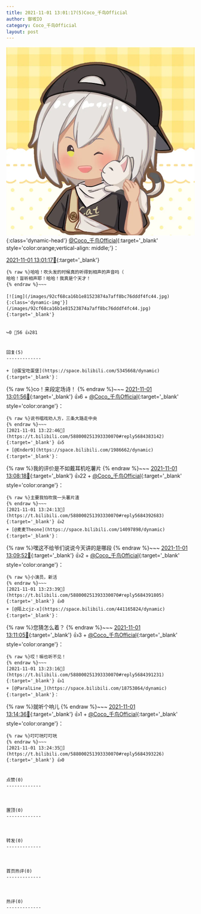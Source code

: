 ```yaml
---
title: 2021-11-01 13:01:17(5)Coco_千鸟Official
author: 御坂IO
category: Coco_千鸟Official
layout: post
---
```


![img](/images/85e485bc0dbd0cde4d15f24d7cffe9704618ad10.jpg){:class='dynamic-head'}
[@Coco_千鸟Official](https://space.bilibili.com/1891728206/dynamic){:target='_blank' style='color:orange;vertical-align: middle;'}：

[2021-11-01 13:01:17🔗](https://t.bilibili.com/588000251393330070){:target='_blank'}

~~~
{% raw %}哈哈！吹头发的时候真的听得到相声的声音吗（
哈哈！盲听相声耶！哈哈！我真是个天才！
{% endraw %}~~~

[![img](/images/92cf68ca16b1e81523874a7aff8bc76dddf4fc44.jpg){:class='dynamic-img'}](/images/92cf68ca16b1e81523874a7aff8bc76dddf4fc44.jpg){:target='_blank'}


↪️0 💬56 👍281


回复(5)
-------------

+ [@蛋宝吃蛋堡](https://space.bilibili.com/5345668/dynamic){:target='_blank'}：
~~~
{% raw %}co！来段定场诗！
{% endraw %}~~~
[2021-11-01 13:01:56🔗](https://t.bilibili.com/588000251393330070#reply5684277375){:target='_blank'} 👍6
    + [@Coco_千鸟Official](https://space.bilibili.com/1891728206/dynamic){:target='_blank' style='color:orange'}：
~~~
{% raw %}说书唱戏劝人方，三条大路走中央
{% endraw %}~~~
[2021-11-01 13:22:46🔗](https://t.bilibili.com/588000251393330070#reply5684383142){:target='_blank'} 👍5
+ [@Ender9](https://space.bilibili.com/1986662/dynamic){:target='_blank'}：
~~~
{% raw %}我的评价是不如戴耳机吃薯片
{% endraw %}~~~
[2021-11-01 13:08:18🔗](https://t.bilibili.com/588000251393330070#reply5684309322){:target='_blank'} 👍22
    + [@Coco_千鸟Official](https://space.bilibili.com/1891728206/dynamic){:target='_blank' style='color:orange'}：
~~~
{% raw %}主要我怕吹我一头薯片渣
{% endraw %}~~~
[2021-11-01 13:24:13🔗](https://t.bilibili.com/588000251393330070#reply5684392683){:target='_blank'} 👍2
+ [@麦麦Theone](https://space.bilibili.com/14097898/dynamic){:target='_blank'}：
~~~
{% raw %}嘿这不给爷们说说今天讲的是哪段
{% endraw %}~~~
[2021-11-01 13:09:52🔗](https://t.bilibili.com/588000251393330070#reply5684318228){:target='_blank'} 👍2
    + [@Coco_千鸟Official](https://space.bilibili.com/1891728206/dynamic){:target='_blank' style='color:orange'}：
~~~
{% raw %}小演员，新活
{% endraw %}~~~
[2021-11-01 13:23:39🔗](https://t.bilibili.com/588000251393330070#reply5684391805){:target='_blank'} 👍0
+ [@陌上cjz-x](https://space.bilibili.com/441165824/dynamic){:target='_blank'}：
~~~
{% raw %}您猜怎么着？
{% endraw %}~~~
[2021-11-01 13:11:05🔗](https://t.bilibili.com/588000251393330070#reply5684324044){:target='_blank'} 👍3
    + [@Coco_千鸟Official](https://space.bilibili.com/1891728206/dynamic){:target='_blank' style='color:orange'}：
~~~
{% raw %}哎！嘛也听不见！
{% endraw %}~~~
[2021-11-01 13:23:16🔗](https://t.bilibili.com/588000251393330070#reply5684391231){:target='_blank'} 👍1
+ [@ParalLine_](https://space.bilibili.com/18753864/dynamic){:target='_blank'}：
~~~
{% raw %}就听个响儿
{% endraw %}~~~
[2021-11-01 13:14:36🔗](https://t.bilibili.com/588000251393330070#reply5684347159){:target='_blank'} 👍1
    + [@Coco_千鸟Official](https://space.bilibili.com/1891728206/dynamic){:target='_blank' style='color:orange'}：
~~~
{% raw %}叮叮咣叮叮咣
{% endraw %}~~~
[2021-11-01 13:24:35🔗](https://t.bilibili.com/588000251393330070#reply5684393226){:target='_blank'} 👍0


点赞(0)
-------------



置顶(0)
-------------



转发(0)
-------------



首页热评(0)
-------------



热评(0)
-------------



